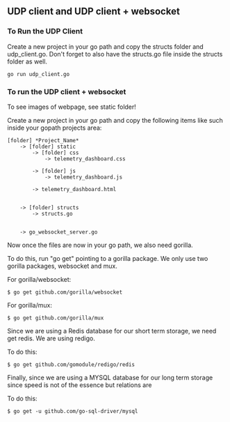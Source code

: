 ## UDP client and UDP client + websocket

### To Run the UDP Client

Create a new project in your go path and copy the structs folder and udp_client.go. Don't forget to also have the structs.go file inside the structs folder as well.

```
go run udp_client.go
```

### To run the UDP client + websocket

To see images of webpage, see static folder!

Create a new project in your go path and copy the following items like such inside your gopath projects area:

```
[folder] *Project_Name*
    -> [folder] static
        -> [folder] css
            -> telemetry_dashboard.css

        -> [folder] js
            -> telemetry_dashboard.js

        -> telemetry_dashboard.html


    -> [folder] structs
        -> structs.go


    -> go_websocket_server.go
```

Now once the files are now in your go path, we also need gorilla.

To do this, run "go get" pointing to a gorilla package. We only use two gorilla packages, websocket and mux.

For gorilla/websocket:

```
$ go get github.com/gorilla/websocket
```

For gorilla/mux:

```
$ go get github.com/gorilla/mux
```

Since we are using a Redis database for our short term storage, we need get redis. We are using redigo.

To do this:

```
$ go get github.com/gomodule/redigo/redis
```

Finally, since we are using a MYSQL database for our long term storage since speed is not of the essence but relations are

To do this:

```
$ go get -u github.com/go-sql-driver/mysql
```
